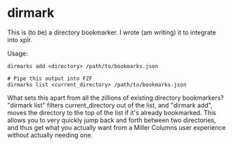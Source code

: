 # dirmark

This is (to be) a directory bookmarker. I wrote (am writing) it to integrate into xplr.

Usage:

    dirmarks add <directory> /path/to/bookmarks.json

    # Pipe this output into FZF
    dirmarks list <current_directory> /path/to/bookmarks.json

What sets this apart from all the zillions of existing directory bookmarkers? "dirmark list" filters current_directory out of the list, and "dirmark add", moves the directory to the top of the list if it's already bookmarked. This
allows you to very quickly jump back and forth between two directories, and thus get what you actually
want from a Miller Columns user experience without actually needing one.